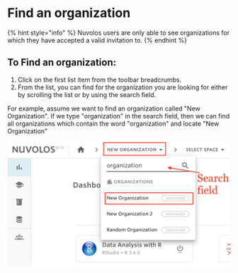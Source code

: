 # Find an organization

{% hint style="info" %}
Nuvolos users are only able to see organizations for which they have accepted a valid invitation to.
{% endhint %}

## To Find an organization:

1. Click on the first list item from the toolbar breadcrumbs.
2. From the list, you can find for the organization you are looking for either by scrolling the list or by using the search field.

For example, assume we want to find an organization called "New Organization". If we type "organization" in the search field, then we can find all organizations which contain the word "organization" and locate "New Organization"

![](../../.gitbook/assets/screen-shot-2020-03-23-at-9.28.35-am.png)

